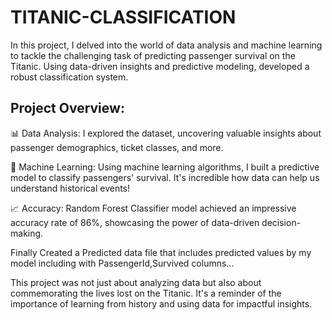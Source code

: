 # TITANIC-CLASSIFICATION
In this project, I delved into the world of data analysis and machine learning to tackle the challenging task of predicting passenger survival on the Titanic. Using data-driven insights and predictive modeling, developed a robust classification system.

## Project Overview:
📊 Data Analysis: I explored the dataset, uncovering valuable insights about passenger demographics, ticket classes, and more.

🤖 Machine Learning: Using machine learning algorithms, I built a predictive model to classify passengers' survival. It's incredible how data can help us understand historical events!

📈 Accuracy: Random Forest Classifier model achieved an impressive accuracy rate of 86%, showcasing the power of data-driven decision-making.

Finally Created a Predicted data file that includes predicted values by my model including with PassengerId,Survived columns...

This project was not just about analyzing data but also about commemorating the lives lost on the Titanic. It's a reminder of the importance of learning from history and using data for impactful insights.
